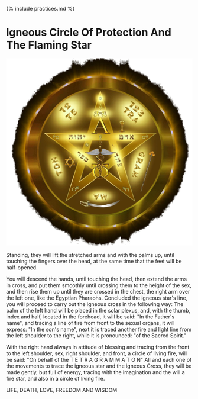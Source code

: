 {% include practices.md %}

# Igneous Circle Of Protection And The Flaming Star

![Tetragrammaton](/assets/img/tetragrammaton_gold.png)

Standing, they will lift the stretched arms and with the palms up, until touching the fingers over the head, at the same time that the feet will be half-opened.

You will descend the hands, until touching the head, then extend the arms in cross, and put them smoothly until crossing them to the height of the sex, and then rise them up until they are crossed in the chest, the right arm over the left one, like the Egyptian Pharaohs.
Concluded the igneous star's line, you will proceed to carry out the igneous cross in the following way:
The palm of the left hand will be placed in the solar plexus, and, with the thumb, index and half, located in the forehead, it will be said: "In the Father's name", and tracing a line of fire from front to the sexual organs, it will express: "In the son's name", next it is traced another fire and light line from the left shoulder to the right, while it is pronounced: "of the Sacred Spirit."
	

With the right hand always in attitude of blessing and tracing from the front to the left shoulder, sex, right shoulder, and front, a circle of living fire, will be said: "On behalf of the T E T R A G R A M M A T O N"
All and each one of the movements to trace the igneous star and the igneous Cross, they will be made gently, but full of energy, tracing with the imagination and the will a fire star, and also in a circle of living fire.

LIFE,  DEATH,  LOVE,  FREEDOM  AND  WISDOM
